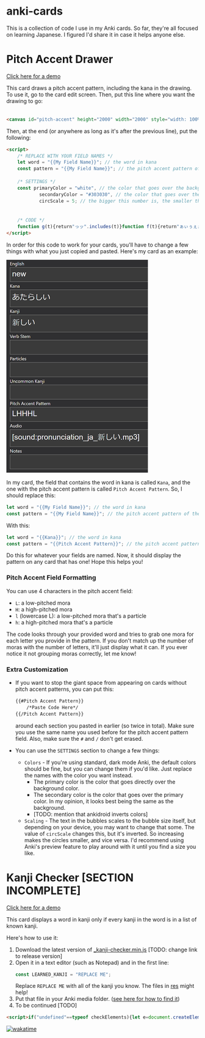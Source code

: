# anki-cards

This is a collection of code I use in my Anki cards. So far, they're all focused on learning Japanese. I figured I'd
share it in case it helps anyone else.

# Pitch Accent Drawer #

[Click here for  a demo][0]

This card draws a pitch accent pattern, including the kana in the drawing. To use it, go to the card edit screen. Then,
put this line where you want the drawing to go:

```html

<canvas id="pitch-accent" height="2000" width="2000" style="width: 100%; height: 100%"></canvas>
```

Then, at the end (or anywhere as long as it's after the previous line), put the following:

[comment]: <> (@formatter:off)
```html
<script>
    /* REPLACE WITH YOUR FIELD NAMES */
    let word = "{{My Field Name}}"; // the word in kana
    const pattern = "{{My Field Name}}"; // the pitch accent pattern of the word (using L, H, l, and h)

    /* SETTINGS */
    const primaryColor = "white", // the color that goes over the background
            secondaryColor = "#303030", // the color that goes over the primary color
            circScale = 5; // the bigger this number is, the smaller the circles are, and vice versa

    
    /* CODE */
    function g(t){return"っッ".includes(t)}function f(t){return"ぁぃぅぇぉゃゅょァィゥェォャュョ".includes(t)}const c=document.getElementById("pitch-accent"),ctx=c.getContext("2d");let inc=c.width/(pattern.length-1+2/circScale),circRad=inc/circScale,curr=circRad;ctx.beginPath(),ctx.moveTo(curr,"L"===pattern[0]?curr+inc:curr),ctx.fillStyle=primaryColor,ctx.strokeStyle=primaryColor,ctx.lineWidth=2;for(let t of pattern){let c="L"===t.toUpperCase()?circRad+inc:circRad;ctx.lineTo(curr,c),t.toLowerCase()===t&&(ctx.stroke(),ctx.closePath(),ctx.globalCompositeOperation="destination-out",ctx.beginPath(),ctx.moveTo(curr+circRad,c),ctx.arc(curr,c,circRad,0,2*Math.PI,!1),ctx.moveTo(curr,c),ctx.fill(),ctx.closePath(),ctx.globalCompositeOperation="source-over",ctx.beginPath()),ctx.moveTo(curr+circRad,c),ctx.arc(curr,c,circRad,0,2*Math.PI,!1),ctx.moveTo(curr,c),t.toUpperCase()===t&&ctx.fill();let r="";if(0<word.length){let t=g(word[0]);r=word[0]+(1<word.length&&(t||f(word[1]))?word[1]+(2<word.length&&t&&f(word[2])?word[2]:""):"")}ctx.stroke(),ctx.closePath(),ctx.fillStyle=secondaryColor,ctx.strokeStyle=secondaryColor;let e=circRad*Math.sqrt(2)/r.length;ctx.font=e+"px MS Mincho",ctx.fillText(r,curr-r.length*(e/2),c+e/4),ctx.fillStyle=primaryColor,ctx.strokeStyle=primaryColor,ctx.beginPath(),ctx.moveTo(curr,c),word=word.substr(r.length),curr+=inc}ctx.stroke();
</script>
```
[comment]: <> (@formatter:on)

In order for this code to work for your cards, you'll have to change a few things with what you just copied and pasted.
Here's my card as an example:

![my card example][1]

In my card, the field that contains the word in kana is called `Kana`, and the one with the pitch accent pattern is
called `Pitch Accent Pattern`. So, I should replace this:

```js
let word = "{{My Field Name}}"; // the word in kana
const pattern = "{{My Field Name}}"; // the pitch accent pattern of the word (using L, H, l, and h)
```

With this:

```js
let word = "{{Kana}}"; // the word in kana
const pattern = "{{Pitch Accent Pattern}}"; // the pitch accent pattern of the word (using L, H, l, and h)
```

Do this for whatever your fields are named. Now, it should display the pattern on any card that has one! Hope this helps
you!

### Pitch Accent Field Formatting ###

You can use 4 characters in the pitch accent field:

* `L`: a low-pitched mora
* `H`: a high-pitched mora
* `l` (lowercase L): a low-pitched mora that's a particle
* `h`: a high-pitched mora that's a particle

The code looks through your provided word and tries to grab one mora for each letter you provide in the pattern. If you
don't match up the number of moras with the number of letters, it'll just display what it can. If you ever notice it not
grouping moras correctly, let me know!

### Extra Customization ###

* If you want to stop the giant space from appearing on cards without pitch accent patterns, you can put this:

    ```markdown
    {{#Pitch Accent Pattern}}
        /*Paste Code Here*/
    {{/Pitch Accent Pattern}}
    ```
  around each section you pasted in earlier (so twice in total). Make sure you use the same name you used before for the
  pitch accent pattern field. Also, make sure the `#` and `/` don't get erased.
* You can use the `SETTINGS` section to change a few things:
    * `Colors` - If you're using standard, dark mode Anki, the default colors should be fine, but you can change them if
      you'd like. Just replace the names with the color you want instead.
        * The primary color is the color that goes directly over the background color.
        * The secondary color is the color that goes over the primary color. In my opinion, it looks best being the same
          as the background.
        * [TODO: mention that ankidroid inverts colors]
    * `Scaling` - The text in the bubbles scales to the bubble size itself, but depending on your device, you may want
      to change that some. The value of `circScale` changes this, but it's inverted. So increasing makes the circles
      smaller, and vice versa. I'd recommend using Anki's preview feature to play around with it until you find a size
      you like.

# Kanji Checker [SECTION INCOMPLETE] #

[Click here for  a demo][2]

This card displays a word in kanji only if every kanji in the word is in a list of known kanji.

Here's how to use it:

1. Download the latest version of [_kanji-checker.min.js][3] [TODO: change link to release version]
2. Open it in a text editor (such as Notepad) and in the first line:
    ```js
    const LEARNED_KANJI = "REPLACE ME";
    ```
   Replace `REPLACE ME` with all of the kanji you know. The files in [res][4] might help!
3. Put that file in your Anki media folder. ([see here for how to find it][5])
4. To be continued [TODO]

[comment]: <> (@formatter:off)
```html
<script>if("undefined"==typeof checkElements){let e=document.createElement("script");e.src="_kanji-checker.js",e.async=!1,document.head.appendChild(e)}else checkElements();</script>
```
[comment]: <> (@formatter:on)

[![wakatime](https://wakatime.com/badge/github/cjbell630/anki-cards.svg)](https://wakatime.com/badge/github/cjbell630/anki-cards)

[0]: https://cjbell630.github.io/anki-cards/demo/pitch-accent-card.html

[1]: res/images/anki-card-example.png

[2]: https://cjbell630.github.io/anki-cards/demo/kanji-checker.html

[3]: minified/_kanji-checker.min.js

[4]: res

[5]: https://docs.ankiweb.net/files.html#file-locations
